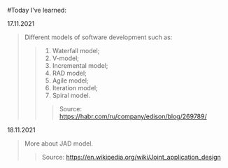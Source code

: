 #Today I've learned:

17.11.2021
>Different models of software development such as:
>>1. Waterfall model;
>>2. V-model;
>>3. Incremental model;
>>4. RAD model;
>>5. Agile model;
>>6. Iteration model;
>>7. Spiral model.
>>>Source: https://habr.com/ru/company/edison/blog/269789/

18.11.2021
>More about JAD model.
>>Source: https://en.wikipedia.org/wiki/Joint_application_design
